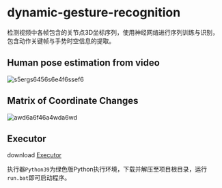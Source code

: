 # dynamic-gesture-recognition
检测视频中各帧包含的关节点3D坐标序列，使用神经网络进行序列训练与识别，包含动作关键帧与手势时空信息的提取。
## Human pose estimation from video
![s5ergs6456s6e4f6ssef6](https://user-images.githubusercontent.com/72132948/158371400-814ec268-ab41-46b9-b811-a796b5952e3d.png)

## Matrix of Coordinate Changes
![awd6a6f46a4wda6wd](https://user-images.githubusercontent.com/72132948/158371367-c8de92fa-a280-4abe-8905-91ad9aa00b8b.png)

## Executor
download [Executor](https://file.greenisland.work/download/python39.zip) 

执行器`Python39`为绿色版Python执行环境，下载并解压至项目根目录，运行`run.bat`即可启动程序。